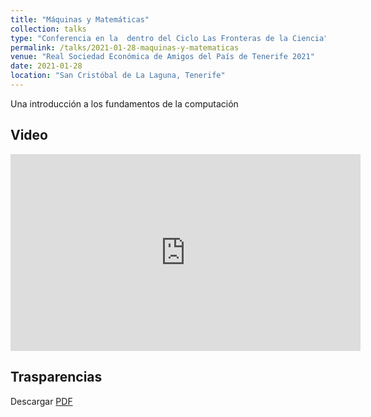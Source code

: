 ```yaml
---
title: "Máquinas y Matemáticas"
collection: talks
type: "Conferencia en la  dentro del Ciclo Las Fronteras de la Ciencia"
permalink: /talks/2021-01-28-maquinas-y-matematicas
venue: "Real Sociedad Económica de Amigos del País de Tenerife 2021"
date: 2021-01-28
location: "San Cristóbal de La Laguna, Tenerife"
---
```


Una introducción a los fundamentos de la computación

## Video

<iframe width="560" height="315" src="https://www.youtube.com/embed/zCmMruVvnrc" frameborder="0" allow="autoplay; encrypted-media" allowfullscreen></iframe>

## Trasparencias 

Descargar [PDF]({{site.baseurl}}/assets/MAQUINAS-Y-LENGUAJES-RSEAPT.pdf)


